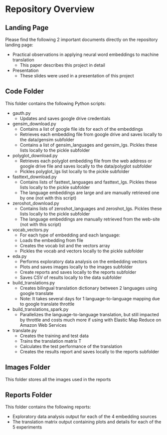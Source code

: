 # Repository Overview

## Landing Page
Please find the following 2 important documents directly on the repository landing page:
- Practical observations in applying neural word embeddings to machine translation
  - This paper describes this project in detail
- Presentation
  - These slides were used in a presentation of this project

## Code Folder
This folder contains the following Python scripts:
- gauth.py
  - Updates and saves google drive credentials
- gensim_download.py
  - Contains a list of google file ids for each of the embeddings
  - Retrieves each embedding file from google drive and saves locally to the data/gensim subfolder
  - Contains a list of gensim_languages and gensim_lgs.  Pickles these lists locally to the pickle subfolder
- polyglot_download.py
  - Retrieves each polyglot embedding file from the web address or google drive file and saves locally to the data/polyglot subfolder
  - Pickles polyglot_lgs list locally to the pickle subfolder
- fasttext_download.py
  - Contains lists of fasttext_languages and fasttext_lgs.  Pickles these lists locally to the pickle subfolder
  - The language embeddings are large and are manually retrieved one by one (not with this script)
- zeroshot_download.py
  - Contains lists of zeroshot_languages and zeroshot_lgs.  Pickles these lists locally to the pickle subfolder
  - The language embeddings are manually retrieved from the web-site (not with this script)
- vocab_vectors.py
  - For each type of embedding and each language:
  - Loads the embedding from file
  - Creates the vocab list and the vectors array
  - Pickles the vocab and vectors locally to the pickle subfolder
- eda.py
  - Performs exploratory data analysis on the embedding vectors
  - Plots and saves images locally to the images subfolder
  - Create reports and saves locally to the reports subfolder
  - Saves CSV of results locally to the data subfolder
- build_translations.py
  - Creates bilingual translation dictionary between 2 languages using google translate
  - Note: It takes several days for 1 language-to-language mapping due to google translate throttle
- build_translations_spark.py
  - Parallelizes the language-to-language translation, but still impacted by throttle and costs much more if using with Elastic Map Reduce on Amazon Web Services
- translate.py
  - Creates the training and test data
  - Trains the translation matrix T
  - Calculates the test performance of the translation
  - Creates the results report and saves locally to the reports subfolder

## Images Folder
This folder stores all the images used in the reports

## Reports Folder
This folder contains the following reports:
 - Exploratory data analysis output for each of the 4 embedding sources
 - The translation matrix output containing plots and details for each of the 5 experiments
